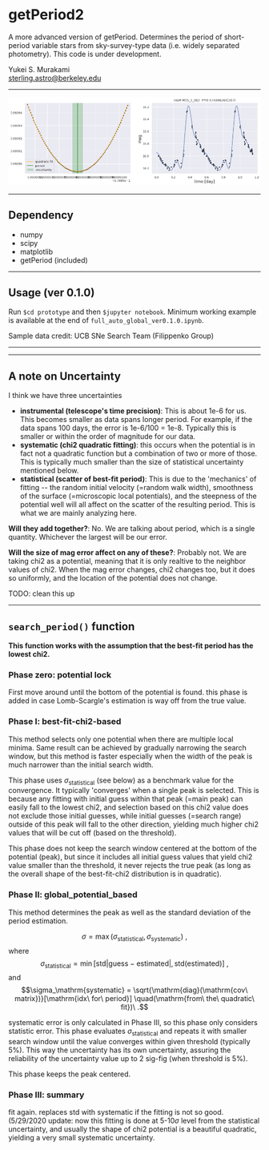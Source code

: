 # getPeriod2
A more advanced version of getPeriod. Determines the period of short-period variable stars from sky-survey-type data (i.e. widely separated photometry). This code is under development.

Yukei S. Murakami<br>
sterling.astro@berkeley.edu

-------------------------
![](sample_output.png)


---------------------
## Dependency

* numpy
* scipy
* matplotlib
* getPeriod (included)


---------------------
## Usage (ver 0.1.0)

Run ```$cd prototype``` and then ```$jupyter notebook```. Minimum working example is available at the end of ```full_auto_global_ver0.1.0.ipynb```.

Sample data credit: UCB SNe Search Team (Filippenko Group)

---------------------
---------------------
## A note on Uncertainty

I think we have three uncertainties

* __instrumental (telescope's time precision)__: This is about 1e-6 for us. This becomes smaller as data spans longer period. For example, if the data spans 100 days, the error is 1e-6/100 = 1e-8. Typically this is smaller or within the order of magnitude for our data.
* __systematic (chi2 quadratic fitting)__: this occurs when the potential is in fact not a quadratic function but a combination of two or more of those. This is typically much smaller than the size of statistical uncertainty mentioned below.
* __statistical (scatter of best-fit period)__: This is due to the 'mechanics' of fitting -- the random initial velocity (=random walk width), smoothness of the surface (=microscopic local potentials), and the steepness of the potential well will all affect on the scatter of the resulting period. This is what we are mainly analyzing here.

__Will they add together?__: No. We are talking about period, which is a single quantity. Whichever the largest will be our error.

__Will the size of mag error affect on any of these?__: Probably not. We are taking chi2 as a potential, meaning that it is only realtive to the neighbor values of chi2. When the mag error changes, chi2 changes too, but it does so uniformly, and the location of the potential does not change.

TODO: clean this up 

----------------------------------------------------
## ```search_period()``` function

__This function works with the assumption that the best-fit period has the lowest chi2.__

### Phase zero: potential lock
First move around until the bottom of the potential is found. this phase is added in case Lomb-Scargle's estimation is way off from the true value.

### Phase I: best-fit-chi2-based
This method selects only one potential when there are multiple local minima.
Same result can be achieved by gradually narrowing the search window, but this method is faster especially when the width of the peak is much narrower than the initial search width. 

This phase uses $\sigma_\mathrm{statistical}$ (see below) as a benchmark value for the convergence. It typically 'converges' when a single peak is selected. This is because any fitting with initial guess within that peak (=main peak) can easily fall to the lowest chi2, and selection based on this chi2 value does not exclude those initial guesses, while initial guesses (=search range) outside of this peak will fall to the other direction, yielding much higher chi2 values that will be cut off (based on the threshold).

This phase does not keep the search window centered at the bottom of the potential (peak), but since it includes all initial guess values that yield chi2 value smaller than the threshold, it never rejects the true peak (as long as the overall shape of the best-fit-chi2 distribution is in quadratic).

### Phase II: global_potential_based
This method determines the peak as well as the standard deviation of the period estimation.

$$\sigma = \max(\sigma_\mathrm{statistical},\sigma_\mathrm{systematic})\ ,$$
where 
$$\sigma_\mathrm{statistical}  = \min\left[ \mathrm{std}\big|\mathrm{guess}-\mathrm{estimated}\big| , 
\mathrm{std}(\mathrm{estimated}) \right]\ ,$$
and 
$$\sigma_\mathrm{systematic} = \sqrt{\mathrm{diag}(\mathrm{cov\ matrix})}[\mathrm{idx\ for\ period}] 
\quad(\mathrm{from\ the\ quadratic\ fit})\ .$$

systematic error is only calculated in Phase III, so this phase only considers statistic error.
This phase evaluates $\sigma_\mathrm{statistical}$ and repeats it with smaller search window until the value converges within given threshold (typically 5%). This way the uncertainty has its own uncertainty, assuring the reliability of the uncertainty value up to 2 sig-fig (when threshold is 5%).

This phase keeps the peak centered.


### Phase III: summary
fit again. replaces std with systematic if the fitting is not so good. (5/29/2020 update: now this fitting is done at 5-10$\sigma$ level from the statistical uncertainty, and usually the shape of chi2 potential is a beautiful quadratic, yielding a very small systematic uncertainty.


